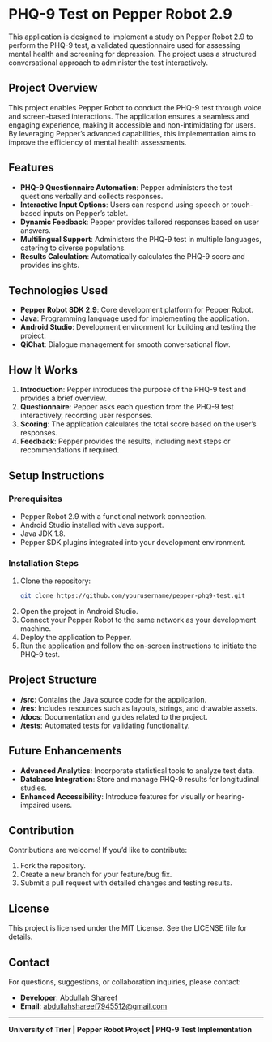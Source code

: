 # PHQ-9 Test on Pepper Robot 2.9

This application is designed to implement a study on Pepper Robot 2.9 to perform the PHQ-9 test, a validated questionnaire used for assessing mental health and screening for depression. The project uses a structured conversational approach to administer the test interactively.

## Project Overview
This project enables Pepper Robot to conduct the PHQ-9 test through voice and screen-based interactions. The application ensures a seamless and engaging experience, making it accessible and non-intimidating for users. By leveraging Pepper’s advanced capabilities, this implementation aims to improve the efficiency of mental health assessments.

## Features
- **PHQ-9 Questionnaire Automation**: Pepper administers the test questions verbally and collects responses.
- **Interactive Input Options**: Users can respond using speech or touch-based inputs on Pepper’s tablet.
- **Dynamic Feedback**: Pepper provides tailored responses based on user answers.
- **Multilingual Support**: Administers the PHQ-9 test in multiple languages, catering to diverse populations.
- **Results Calculation**: Automatically calculates the PHQ-9 score and provides insights.

## Technologies Used
- **Pepper Robot SDK 2.9**: Core development platform for Pepper Robot.
- **Java**: Programming language used for implementing the application.
- **Android Studio**: Development environment for building and testing the project.
- **QiChat**: Dialogue management for smooth conversational flow.

## How It Works
1. **Introduction**: Pepper introduces the purpose of the PHQ-9 test and provides a brief overview.
2. **Questionnaire**: Pepper asks each question from the PHQ-9 test interactively, recording user responses.
3. **Scoring**: The application calculates the total score based on the user’s responses.
4. **Feedback**: Pepper provides the results, including next steps or recommendations if required.

## Setup Instructions
### Prerequisites
- Pepper Robot 2.9 with a functional network connection.
- Android Studio installed with Java support.
- Java JDK 1.8.
- Pepper SDK plugins integrated into your development environment.

### Installation Steps
1. Clone the repository:
   ```bash
   git clone https://github.com/yourusername/pepper-phq9-test.git
   ```
2. Open the project in Android Studio.
3. Connect your Pepper Robot to the same network as your development machine.
4. Deploy the application to Pepper.
5. Run the application and follow the on-screen instructions to initiate the PHQ-9 test.

## Project Structure
- **/src**: Contains the Java source code for the application.
- **/res**: Includes resources such as layouts, strings, and drawable assets.
- **/docs**: Documentation and guides related to the project.
- **/tests**: Automated tests for validating functionality.

## Future Enhancements
- **Advanced Analytics**: Incorporate statistical tools to analyze test data.
- **Database Integration**: Store and manage PHQ-9 results for longitudinal studies.
- **Enhanced Accessibility**: Introduce features for visually or hearing-impaired users.

## Contribution
Contributions are welcome! If you’d like to contribute:
1. Fork the repository.
2. Create a new branch for your feature/bug fix.
3. Submit a pull request with detailed changes and testing results.

## License
This project is licensed under the MIT License. See the LICENSE file for details.

## Contact
For questions, suggestions, or collaboration inquiries, please contact:
- **Developer**: Abdullah Shareef
- **Email**: abdullahshareef7945512@gmail.com

---
**University of Trier | Pepper Robot Project | PHQ-9 Test Implementation**

